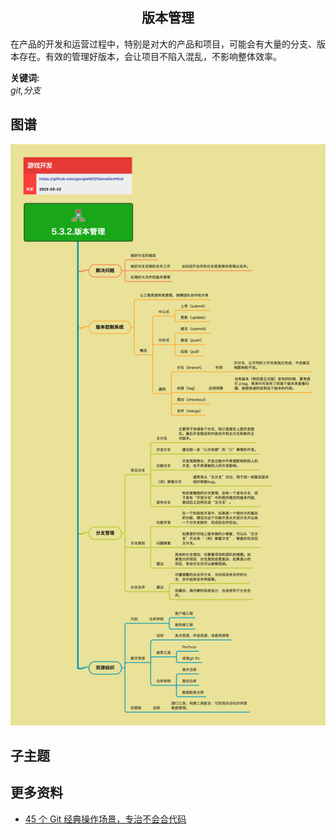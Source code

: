 <h2 align="center">版本管理</h2>
<p>
在产品的开发和运营过程中，特别是对大的产品和项目，可能会有大量的分支、版本存在。有效的管理好版本，会让项目不陷入混乱，不影响整体效率。
</p>

**关键词:**<br/> 
*git,分支*

## 图谱
![图片加载中...](../../exports/5.3.2.版本管理.png?raw=true)

## 子主题

## 更多资料
* [45 个 Git 经典操作场景，专治不会合代码](https://zhuanlan.zhihu.com/p/485010145)